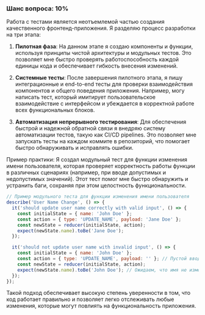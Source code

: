 ### Шанс вопроса: 10%

Работа с тестами является неотъемлемой частью создания качественного фронтенд-приложения. Я разделяю процесс разработки на три этапа:

1. **Пилотная фаза**: На данном этапе я создаю компоненты и функции, используя принципы чистой архитектуры и модульных тестов. Это позволяет мне быстро проверять работоспособность каждой единицы кода и обеспечивает гибкость внесения изменений.

2. **Системные тесты**: После завершения пилотного этапа, я пишу интеграционные и end-to-end тесты для проверки взаимодействия компонентов и общего поведения приложения. Например, могу написать тест, который имитирует пользовательское взаимодействие с интерфейсом и убеждается в корректной работе всех функциональных блоков.

3. **Автоматизация непрерывного тестирования**: Для обеспечения быстрой и надежной обратной связи я внедряю систему автоматизации тестов, такую как CI/CD pipelines. Это позволяет мне запускать тесты на каждом коммите в репозиторий, что помогает быстро обнаруживать и исправлять ошибки.

Пример практики: 
Я создал модульный тест для функции изменения имени пользователя, которая проверяет корректность работы функции в различных сценариях (например, при вводе допустимых и недопустимых значений). Этот тест помог мне быстро обнаружить и устранить баги, сохраняя при этом целостность функциональности.

```javascript
// Пример модульного теста для функции изменения имени пользователя
describe('User Name Change', () => {
  it('should update user name correctly with valid input', () => {
    const initialState = { name: 'John Doe' };
    const action = { type: 'UPDATE_NAME', payload: 'Jane Doe' };
    const newState = reducer(initialState, action);
    expect(newState.name).toBe('Jane Doe');
  });

  it('should not update user name with invalid input', () => {
    const initialState = { name: 'John Doe' };
    const action = { type: 'UPDATE_NAME', payload: '' }; // Пустой ввод считается недопустимым
    const newState = reducer(initialState, action);
    expect(newState.name).toBe('John Doe'); // Ожидаем, что имя не изменится
  });
});
```

Такой подход обеспечивает высокую степень уверенности в том, что код работает правильно и позволяет легко отслеживать любые изменения, которые могут повлиять на функциональность приложения.